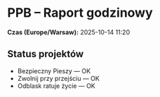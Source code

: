 # PPB – Raport godzinowy
**Czas (Europe/Warsaw):** 2025-10-14 11:20

## Status projektów
- Bezpieczny Pieszy — OK
- Zwolnij przy przejściu — OK
- Odblask ratuje życie — OK


